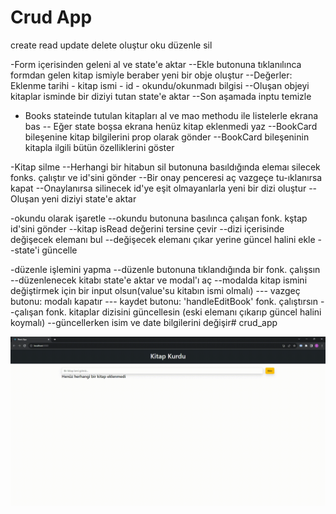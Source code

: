 # Crud App

create read update delete
oluştur oku düzenle sil


-Form içerisinden geleni al ve state'e aktar
--Ekle butonuna tıklanılınca formdan gelen kitap ismiyle beraber yeni bir obje oluştur
--Değerler: Eklenme tarihi - kitap ismi - id - okundu/okunmadı bilgisi
--Oluşan objeyi kitaplar isminde bir diziyi tutan state'e aktar
--Son aşamada inptu temizle

<!--  -->

- Books stateinde tutulan kitapları al ve mao methodu ile listelerle ekrana bas
-- Eğer state boşsa ekrana henüz kitap eklenmedi yaz
--BookCard bileşenine kitap bilgilerini prop olarak gönder
--BookCard bileşeninin kitapla ilgili bütün özelliklerini göster


<!--  -->

-Kitap silme
--Herhangi bir hitabun sil butonuna basıldığında elemaı silecek fonks. çalıştır ve id'sini gönder
--Bir onay penceresi aç vazgeçe tu-ıklanırsa kapat
--Onaylanırsa silinecek id'ye eşit olmayanlarla yeni bir dizi oluştur
--Oluşan yeni diziyi state'e aktar

<!--  -->


-okundu olarak işaretle
--okundu butonuna basılınca çalışan fonk. kştap id'sini gönder
--kitap isRead değerini tersine çevir
--dizi içerisinde değişecek elemanı bul
--değişecek elemanı çıkar yerine güncel halini ekle
--state'i güncelle

<!--  -->

-düzenle işlemini yapma
--düzenle butonuna tıklandığında bir fonk. çalışsın
--düzenlenecek kitabı state'e aktar ve modal'ı aç
--modalda kitap ismini değiştirmek için bir input olsun(value'su kitabın ismi olmalı)
--- vazgeç butonu: modalı kapatır
--- kaydet butonu: 'handleEditBook' fonk. çalıştırsın
--çalışan fonk. kitaplar dizisini güncellesin (eski elemanı çıkarıp güncel halini koymalı)
--güncellerken isim ve date bilgilerini değişir# crud_app





![](crud_app_screen.gif)

